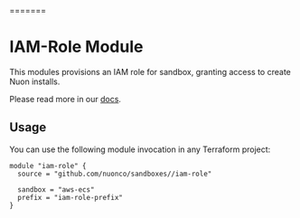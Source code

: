 =======
# IAM-Role Module

This modules provisions an IAM role for sandbox, granting access to create Nuon installs.

Please read more in our [docs](https://docs.nuon.co/guides/install-access-permissions).

## Usage

You can use the following module invocation in any Terraform project:

```hcl
module "iam-role" {
  source = "github.com/nuonco/sandboxes//iam-role"

  sandbox = "aws-ecs"
  prefix = "iam-role-prefix"
}
```

